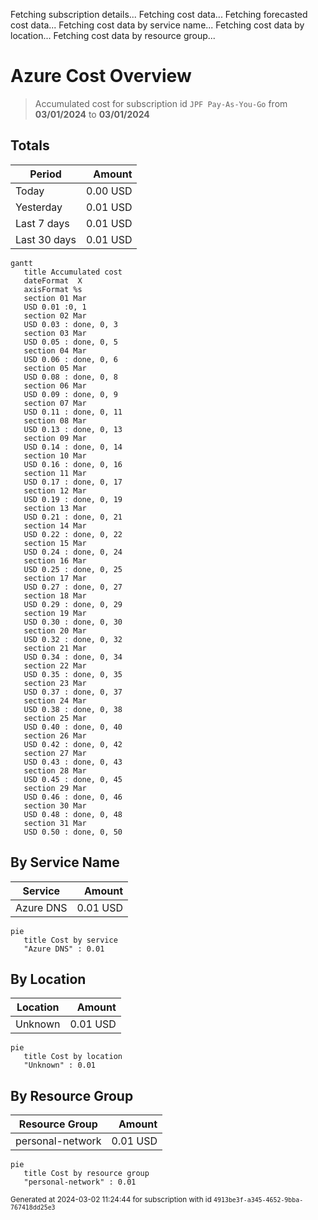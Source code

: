 Fetching subscription details...
Fetching cost data...
Fetching forecasted cost data...
Fetching cost data by service name...
Fetching cost data by location...
Fetching cost data by resource group...
# Azure Cost Overview

> Accumulated cost for subscription id `JPF Pay-As-You-Go` from **03/01/2024** to **03/01/2024**

## Totals

|Period|Amount|
|---|---:|
|Today|0.00 USD|
|Yesterday|0.01 USD|
|Last 7 days|0.01 USD|
|Last 30 days|0.01 USD|

```mermaid
gantt
   title Accumulated cost
   dateFormat  X
   axisFormat %s
   section 01 Mar
   USD 0.01 :0, 1
   section 02 Mar
   USD 0.03 : done, 0, 3
   section 03 Mar
   USD 0.05 : done, 0, 5
   section 04 Mar
   USD 0.06 : done, 0, 6
   section 05 Mar
   USD 0.08 : done, 0, 8
   section 06 Mar
   USD 0.09 : done, 0, 9
   section 07 Mar
   USD 0.11 : done, 0, 11
   section 08 Mar
   USD 0.13 : done, 0, 13
   section 09 Mar
   USD 0.14 : done, 0, 14
   section 10 Mar
   USD 0.16 : done, 0, 16
   section 11 Mar
   USD 0.17 : done, 0, 17
   section 12 Mar
   USD 0.19 : done, 0, 19
   section 13 Mar
   USD 0.21 : done, 0, 21
   section 14 Mar
   USD 0.22 : done, 0, 22
   section 15 Mar
   USD 0.24 : done, 0, 24
   section 16 Mar
   USD 0.25 : done, 0, 25
   section 17 Mar
   USD 0.27 : done, 0, 27
   section 18 Mar
   USD 0.29 : done, 0, 29
   section 19 Mar
   USD 0.30 : done, 0, 30
   section 20 Mar
   USD 0.32 : done, 0, 32
   section 21 Mar
   USD 0.34 : done, 0, 34
   section 22 Mar
   USD 0.35 : done, 0, 35
   section 23 Mar
   USD 0.37 : done, 0, 37
   section 24 Mar
   USD 0.38 : done, 0, 38
   section 25 Mar
   USD 0.40 : done, 0, 40
   section 26 Mar
   USD 0.42 : done, 0, 42
   section 27 Mar
   USD 0.43 : done, 0, 43
   section 28 Mar
   USD 0.45 : done, 0, 45
   section 29 Mar
   USD 0.46 : done, 0, 46
   section 30 Mar
   USD 0.48 : done, 0, 48
   section 31 Mar
   USD 0.50 : done, 0, 50
```

## By Service Name

|Service|Amount|
|---|---:|
|Azure DNS|0.01 USD|

```mermaid
pie
   title Cost by service
   "Azure DNS" : 0.01
```

## By Location

|Location|Amount|
|---|---:|
|Unknown|0.01 USD|

```mermaid
pie
   title Cost by location
   "Unknown" : 0.01
```

## By Resource Group

|Resource Group|Amount|
|---|---:|
|personal-network|0.01 USD|

```mermaid
pie
   title Cost by resource group
   "personal-network" : 0.01
```

<sup>Generated at 2024-03-02 11:24:44 for subscription with id `4913be3f-a345-4652-9bba-767418dd25e3`</sup>
